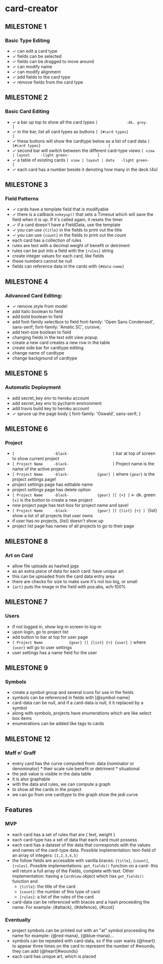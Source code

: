 # card-creator



## MILESTONE 1
### Basic Type Editing
- ✓ can edit a card type
- ✓ fields can be selected
- ✓ fields can be dragged to move around
- ✓ can modify name
- ✓ can modify alignment
- ✓ add fields to the card type
- ✓ remove fields from the card type


## MILESTONE 2
### Basic Card Editing
- ✓ a bar up top to show all the card types
  `[             -dk. grey-                      ]`
- ✓ in the bar, list all card types as buttons
  `[ {#card types}                               ]`
- ✓ these buttons will show the cardtype below as a list of card data
  `[ {#card types}                               ]`
- ✓ second bar will switch between the different card-type views
  `[ view | layout     -light green-             ]`
- ✓ a table of existing cards
  `[ view | layout | data   -light green-        ]`
- ✓ each card has a number beside it denoting how many in the deck (4x)


## MILESTONE 3
### Field Patterns
- ✓ cards have a template field that is modifyable
- ✓ there is a callback `onkeyup()` that sets a Timeout which will save the field when it is up. If it's called again, it resets the timer
- ✓ if a card doesn't have a FieldData, use the template
- ✓ you can use `{title}` in the fields to print out the title
- ✓ you can use `{count}` in the fields to print out the count
- each card has a collection of rules
- rules are text with a decimal weight of benefit or detriment
- rules can be put into a field with the `{rules}` string
- create integer values for each card, like fields
- these numbers cannot be null
- fields can reference data in the cards with `{#data-name}`


## MILESTONE 4
### Advanced Card Editing:
- ✓ remove style from model
- add italic boolean to field
- add bold boolean to field
- add font-family selectbox to field
    font-family: 'Open Sans Condensed', sans-serif;
    font-family: 'Amatic SC', cursive;
- add text-size boolean to field
- changing fields in the text edit view popup
- create a new card creates a new row in the table
- create side bar for cardtype editing
- change name of cardtype
- change background of cardtype


## MILESTONE 5
### Automatic Deployment
- add secret_key env to heroku account
- add secret_key env to pycharm environment
- add travis build key to heroku account
- ✓ spruce up the page
  <link href="https://fonts.googleapis.com/css?family=Oswald" rel="stylesheet">
  body { font-family: 'Oswald', sans-serif; }


## MILESTONE 6
### Project
- `[                  -black-                    ]`
  bar at top of screen to show current project
- `[ Project Name     -black-                    ]`
  Project name is the name of the active project
- `[ Project Name     -black-             {gear} ]`
  where `{gear}` is the project settings page!
- project settings page has editable name
- project settings page has delete option
- `[ Project Name     -black-             {gear} ][ {+} ]` <- dk. green
  {+} is the button to create a new project
- new project page has text-box for project name and save!
- `[ Project Name     -black-             {gear} ][ {list} {+} ]`
  `{list} show a list of all projects that user owns
- if user has no projects, {list} doesn't show up
- project list page has names of all projects to go to their page


## MILESTONE 8
### Art on Card
- allow file uploads as hashed jpgs
- as an extra piece of data for each card: have unique art
- this can be uploaded from the card data entry area
- there are checks for size to make sure it's not too big, or small
- `{art}` puts the image in the field with pos:abs, w/h:100%


## MILESTONE 7
### Users
- if not logged in, show log-in screen to log-in
- upon login, go to project list
- add button to bar at top for user page
- `[ Project Name            {gear} ][ {list} {+} {user} ]`
  where `{user}` will go to user settings
- user settings has a name field for the user


## MILESTONE 9
### Symbols
- create a symbol group and several icons for use in the fields
- symbols can be referenced in fields with [@symbol-name]
- card-data can be null, and if a card-data is null, it it replaced by a symbol
- along with symbols, projects have enumerations which are like select box items
- enumerations can be added like tags to cards


## MILESTONE 12
### Maff n' Graff
- every card has the curve computed from:
   data (nominator or denominator) * their scale
   rule benefit or detriment * situational
- the jedi value is visible in the data table
- it is also graphable
- with the data and rules, we can compute a graph
- to show all the cards in the project
- we can go from one cardtype to the graph show the jedi curve




## Features

### MVP
- each card has a set of rules that are { text, weight }
- each card-type has a set of data that each card must possess
- each card has a dataset of the data that corresponds with the values and names of the card-type data. Possible implementation: text-field of an array of integers: `[1,2,3,4,5]`
- the follow fields are accessible with vanilla braces: `{title}`, `{count}`, `{rules}`. Possible implementations: `get_fields()` function on a card- this will return a full array of the Fields, complete with text. Other implementation: having a `CardView` object which has `get_fields()` function and 
  - `{title}`: the title of the card
  - `{count}`: the number of this type of card
  - `{rules}`: a list of the rules of the card
- card-data can be referenced with braces and a hash proceeding the name. For example: {#attack}, {#defence}, {#cost}

### Eventually
- project symbols can be printed out with an "at" symbol proceeding the name for example: {@red-mana}, {@blue-mana}...
- symbols can be repeated with card-data, so if the user wants {@heart} to appear three times on the card to represent the number of #wounds, they can add {@heart|#wounds}
- each card has unique art, which is placed 
